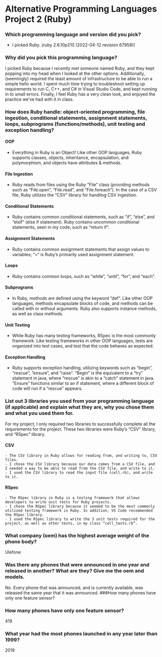 # Alternative Programming Languages Project 2 (Ruby)


### Which programming language and version did you pick? 
* I picked Ruby. (ruby 2.6.10p210 (2022-04-12 revision 67958))


### Why did you pick this programming language?
I picked Ruby because I recently met someone named Ruby, and they kept popping into my head when I looked at the other options. Additionally, (seemingly) required the least amount of infrastructure to be able to run a simple hello world. I spent much time trying to troubleshoot setting up requirements to run C, C++, and C# in Visual Studio Code, and kept running in to small errors. Finally, I feel Ruby has a very clean look, and enjoyed the practice we’ve had with it in class.

### How does Ruby handle: object-oriented programming, file ingestion, conditional statements, assignment statements, loops, subprograms (functions/methods), unit testing and exception handling?

#### OOP 
- Everything in Ruby is an Object! Like other OOP languages, Ruby supports classes, objects, inheritance, encapsulation, and polymorphism, and objects have attributes & methods. 
#### File Ingestion 
- Ruby reads from files using the Ruby “File” class (providing methods such as “File.open”, “File.read”, and “File.foreach”). In the case of a CSV file, Ruby utilizes the “CSV” library for handling CSV ingestion. 
#### Conditional Statements 
- Ruby contains common conditional statements, such as “if”, “else”, and “elsif” (else if statement). Ruby contains uncommon conditional statements, seen in my code, such as “return if”.
#### Assignment Statements 
- Ruby contains common assignment statements that assign values to variables; “=“ is Ruby’s primarily used assignment statement.
#### Loops 
- Ruby contains common loops, such as “while”, “until”, “for”, and “each”. 
#### Subprograms 
- In Ruby, methods are defined using the keyword “def”. Like other OOP languages, methods encapsulate blocks of code, and methods can be called with or without arguments. Ruby also supports instance methods, as well as class methods.
#### Unit Testing 
- While Ruby has many testing frameworks, RSpec is the most commonly framework. Like testing frameworks in other OOP languages, tests are organized into test cases, and test that the code behaves as expected. 
#### Exception Handling 
- Ruby supports exception handling, utilizing keywords such as “begin”, “rescue”, “ensure”, and “raise”. “Begin” is the equivalent to a “try” statement in java, where “rescue” is akin to a “catch” statement in java. “Ensure” functions similar to an if statement, where a different block of code will run if a “rescue” appears.

### List out 3 libraries you used from your programming language (if applicable) and explain what they are, why you chose them and what you used them for.

For my project, I only required two libraries to successfully complete all the requirements for the project. These two libraries were Ruby’s “CSV” library, and “RSpec” library.

#### CSV
	- The CSV library in Ruby allows for reading from, and writing to, CSV files.
	- I chose the CSV library because our data comes from a CSV file, and I needed a way to be able to read from the CSV file, and write to it.
	- I used the CSV library to read the input file (cell.rb), and write to it.
	
#### RSpec
	- The RSpec library in Ruby is a testing framework that allows developers to write unit tests for Ruby projects.
	- I chose the RSpec library because it seemed to be the most commonly utilized testing framework in Ruby. In addition, VS Code recommended the RSpec library.
	- I used the RSpec library to write the 3 unit tests required for the project, as well as other tests, in my class “cell_tests.rb”.


### What company (oem) has the highest average weight of the phone body? 
Ulefone

### Was there any phones that were announced in one year and released in another? What are they? Give me the oem and models. 
No. Every phone that was announced, and is currently available, was released the same year that it was announced.
###How many phones have only one feature sensor?

### How many phones have only one feature sensor? 
419

### What year had the most phones launched in any year later than 1999? 
2019
